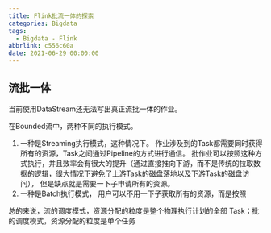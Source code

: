 ```yaml
---
title: Flink批流一体的探索
categories: Bigdata
tags:
  - Bigdata - Flink
abbrlink: c556c60a
date: 2021-06-29 00:00:00
---
```


## 流批一体



当前使用DataStream还无法写出真正流批一体的作业。 



在Bounded流中，两种不同的执行模式。 

1. 一种是Streaming执行模式，这种情况下。 作业涉及到的Task都需要同时获得所有的资源，Task之间通过Pipeline的方式进行通信。 批作业可以按照这种方式执行，并且效率会有很大的提升（通过直接推向下游，而不是传统的拉取数据的逻辑，很大情况下避免了上游Task的磁盘落地以及下游Task的磁盘访问）， 但是缺点就是需要一下子申请所有的资源。 
2. 一种是Batch执行模式， 用户可以不用一下子获取所有的资源，而是按照



总的来说，流的调度模式，资源分配的粒度是整个物理执行计划的全部 Task；批的调度模式，资源分配的粒度是单个任务



